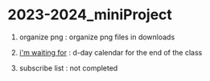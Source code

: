 # 2023-2024_miniProject

1. organize png : organize png files in downloads </br>

2. <a href="https://devcharlotte.github.io/2023-2024_miniProject/2023_imwaitingfor/">i'm waiting for</a> : d-day calendar for the end of the class</br>

3. subscribe list : not completed
